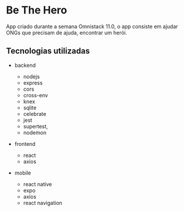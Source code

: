 # Be The Hero

App criado durante a semana Omnistack 11.0, o app consiste em ajudar ONGs que precisam de ajuda, encontrar um herói.

## Tecnologias utilizadas

- backend
  - nodejs
  - express
  - cors
  - cross-env
  - knex
  - sqlite
  - celebrate
  - jest 
  - supertest,
  - nodemon

- frontend
  - react
  - axios

- mobile
  - react native
  - expo
  - axios
  - react navigation
  